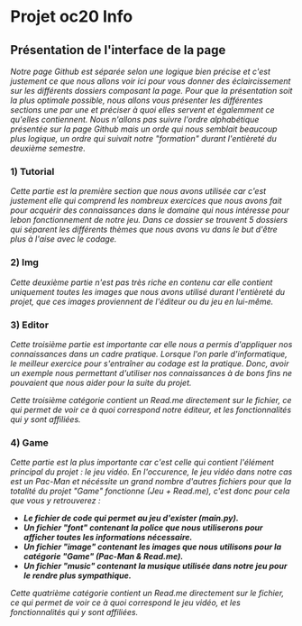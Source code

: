 # Projet oc20 Info

## Présentation de l'interface de la page
*Notre page Github est séparée selon une logique bien précise et c'est justement ce que nous allons voir ici pour vous donner des éclaircissement sur les différents dossiers composant la page. Pour que la présentation soit la plus optimale possible, nous allons vous présenter les différentes sections une par une et préciser à quoi elles servent et égalemment ce qu'elles contiennent. Nous n'allons pas suivre l'ordre alphabétique présentée sur la page Github mais un orde qui nous semblait beaucoup plus logique, un ordre qui suivait notre "formation" durant l'entièreté du deuxième semestre.*

### 1) Tutorial
*Cette partie est la première section que nous avons utilisée car c'est justement elle qui comprend les nombreux exercices que nous avons fait pour acquérir des connaissances dans le domaine qui nous intéresse pour lebon fonctionnement de notre jeu. Dans ce dossier se trouvent 5 dossiers qui séparent les différents thèmes que nous avons vu dans le but d'être plus à l'aise avec le codage.*

### 2) Img
*Cette deuxième partie n'est pas très riche en contenu car elle contient uniquement toutes les images que nous avons utilisé durant l'entièreté du projet, que ces images proviennent de l'éditeur ou du jeu en lui-même.*

### 3) Editor
*Cette troisième partie est importante car elle nous a permis d'appliquer nos connaissances dans un cadre pratique. Lorsque l'on parle d'informatique, le meilleur exercice pour s'entraîner au codage est la pratique. Donc, avoir un exemple nous permettant d'utiliser nos connaissances à de bons fins ne pouvaient que nous aider pour la suite du projet.*

*Cette troisième catégorie contient un Read.me directement sur le fichier, ce qui permet de voir ce à quoi correspond notre éditeur, et les fonctionnalités qui y sont affiliées.*

### 4) Game
*Cette partie est la plus importante car c'est celle qui contient l'élément principal du projet : le jeu vidéo. En l'occurence, le jeu vidéo dans notre cas est un Pac-Man et nécéssite un grand nombre d'autres fichiers pour que la totalité du projet "Game" fonctionne (Jeu + Read.me), c'est donc pour cela que vous y retrouverez :*
* ***Le fichier de code qui permet au jeu d'exister (main.py).***
* ***Un fichier "font" contenant la police que nous utiliserons pour afficher toutes les informations nécessaire.***
* ***Un fichier "image" contenant les images que nous utilisons pour la catégorie "Game" (Pac-Man & Read.me).***
* ***Un fichier "music" contenant la musique utilisée dans notre jeu pour le rendre plus sympathique.***

*Cette quatrième catégorie contient un Read.me directement sur le fichier, ce qui permet de voir ce à quoi correspond le jeu vidéo, et les fonctionnalités qui y sont affiliées.*
